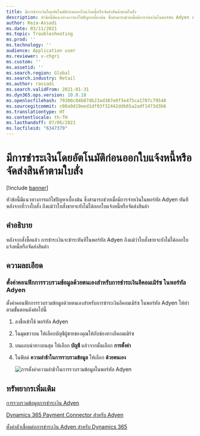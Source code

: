 ```yaml
---
title: มีการชำระเงินโดยอัตโนมัติก่อนออกใบแจ้งหนี้หรือจัดส่งสินค้าตามใบสั่ง
description: หัวข้อนี้มีแนวทางการแก้ไขปัญหาเบื้องต้น ซึ่งสามารถช่วยเมื่อมีการจ่ายเงินในพอร์ทัล Adyen ทันทีหลังจากที่วางใบสั่ง ถึงแม้ว่าใบสั่งขายจะยังไม่ได้ออกใบแจ้งหนี้หรือจัดส่งสินค้า
author: Reza-Assadi
ms.date: 03/11/2021
ms.topic: Troubleshooting
ms.prod: ''
ms.technology: ''
audience: Application user
ms.reviewer: v-chgri
ms.custom: ''
ms.assetid: ''
ms.search.region: Global
ms.search.industry: Retail
ms.author: rassadi
ms.search.validFrom: 2021-01-31
ms.dyn365.ops.version: 10.0.18
ms.openlocfilehash: 79300c84b07db23ad387e0f3e475ca1707c79548
ms.sourcegitcommit: c08a9d19eed1df03f32442ddb65a2adf1473d3b6
ms.translationtype: HT
ms.contentlocale: th-TH
ms.lasthandoff: 07/06/2021
ms.locfileid: "6347379"
---
```

# <a name="payments-are-automatically-settled-before-orders-are-invoiced-or-shipped"></a>มีการชำระเงินโดยอัตโนมัติก่อนออกใบแจ้งหนี้หรือจัดส่งสินค้าตามใบสั่ง

[!include [banner](../../includes/banner.md)]

หัวข้อนี้มีแนวทางการแก้ไขปัญหาเบื้องต้น ซึ่งสามารถช่วยเมื่อมีการจ่ายเงินในพอร์ทัล Adyen ทันทีหลังจากที่วางใบสั่ง ถึงแม้ว่าใบสั่งขายจะยังไม่ได้ออกใบแจ้งหนี้หรือจัดส่งสินค้า

## <a name="description"></a>คำอธิบาย

หลังจากสั่งซื้อแล้ว การชำระเงินจะชำระทันทีในพอร์ทัล Adyen ถึงแม้ว่าใบสั่งขายจะยังไม่ได้ออกใบแจ้งหนี้หรือจัดส่งสินค้า

## <a name="resolution"></a>ความละเอียด

### <a name="configure-manual-capture-for-e-commerce-payments-in-the-adyen-portal"></a>ตั้งค่าคอนฟิกการรวบรวมข้อมูลด้วยตนเองสำหรับการชำระเงินอีคอมเมิร์ซ ในพอร์ทัล Adyen

ตั้งค่าคอนฟิกการรวบรวมข้อมูลด้วยตนเองสำหรับการชำระเงินอีคอมเมิร์ซ ในพอร์ทัล Adyen ให้ทำตามขั้นตอนดังต่อไปนี้

1. ลงชื่อเข้าใช้ พอร์ทัล Adyen
1. ในมุมขวาบน ให้เลือกบัญชีผู้ขายของคุณให้กับช่องทางอีคอมเมิร์ซ
1. บนแถบนำทางบนสุด ให้เลือก **บัญชี** แล้วจากนั้นเลือก **การตั้งค่า**
1. ในฟิลด์ **ความล่าช้าในการรวบรวมข้อมูล** ให้เลือก **ด้วยตนเอง**

    ![การตั้งค่าความล่าช้าในการรวบรวมข้อมูลในพอร์ทัล Adyen](media/adyen-capture-delay.jpg)

## <a name="additional-resources"></a>ทรัพยากรเพิ่มเติม

[การรวบรวมข้อมูลการชำระเงิน Adyen](https://docs.adyen.com/point-of-sale/capturing-payments)

[Dynamics 365 Payment Connector สำหรับ Adyen](../dev-itpro/adyen-connector.md)

[ตั้งค่าตัวเชื่อมต่อการชำระเงิน Adyen สำหรับ Dynamics 365](https://docs.adyen.com/plugins/microsoft-dynamics)
